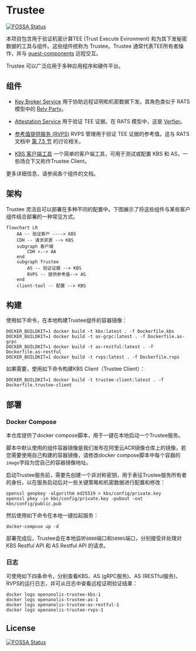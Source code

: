 # Trustee

[![FOSSA Status](https://app.fossa.com/api/projects/git%2Bgithub.com%2Fconfidential-containers%2Fkbs.svg?type=shield)](https://app.fossa.com/projects/git%2Bgithub.com%2Fconfidential-containers%2Fkbs?ref=badge_shield)

本项目包含用于验证机密计算TEE (Trust Execute Evironment) 和为其下发秘密数据的工具与组件。这些组件统称为 Trustee。Trustee 通常代表TEE所有者操作，并与 [guest-components](https://github.com/inclavare-containers/guest-components) 远程交互。

Trustee 可以广泛应用于多种应用程序和硬件平台。

## 组件

- [Key Broker Service](kbs)
  用于协助远程证明和机密数据下发。其角色类似于 RATS 模型中的 [Rely Party](https://www.ietf.org/archive/id/draft-ietf-rats-architecture-22.html#name-relying-party)。

- [Attestation Service](attestation-service)
  用于验证 TEE 证据。在 RATS 模型中，这是 [Verfier](https://www.ietf.org/archive/id/draft-ietf-rats-architecture-22.html#name-verifier)。

- [参考值提供服务 (RVPS)](rvps)
  RVPS 管理用于验证 TEE 证据的参考值。这与 RATS 文档中 [第 7.5 节](https://www.ietf.org/archive/id/draft-ietf-rats-architecture-22.html#name-endorser-reference-value-pr) 的讨论相关。

- [KBS 客户端工具](tools/kbs-client/)
  一个简单的客户端工具，可用于测试或配置 KBS 和 AS，一些场合下又称作Trustee Client。

更多详细信息，请参阅各个组件的文档。

## 架构

Trustee 灵活且可以部署在多种不同的配置中。下图展示了将这些组件与某些客户组件结合部署的一种常见方式。

```mermaid
flowchart LR
    AA -- 验证客户 ----> KBS
    CDH -- 请求资源 --> KBS
    subgraph 客户端
        CDH <.-> AA
    end
    subgraph Trustee
        AS -- 验证证据 --> KBS
        RVPS -- 提供参考值--> AS
    end
    client-tool -- 配置 --> KBS
```

## 构建

使用如下命令，在本地构建Trustee组件的容器镜像：

```shell
DOCKER_BUILDKIT=1 docker build -t kbs:latest . -f Dockerfile.kbs
DOCKER_BUILDKIT=1 docker build -t as-grpc:latest . -f Dockerfile.as-grpc
DOCKER_BUILDKIT=1 docker build -t as-restful:latest . -f Dockerfile.as-restful
DOCKER_BUILDKIT=1 docker build -t rvps:latest . -f Dockerfile.rvps
```

如果需要，使用如下命令构建KBS Client（Trustee Client）：

```shell
DOCKER_BUILDKIT=1 docker build -t trustee-client:latest . -f Dockerfile.trustee-client
```

## 部署

### Docker Compose

本仓库提供了docker compose脚本，用于一键在本地启动一个Trustee服务。

脚本中默认使用的组件容器镜像是我们发布在阿里云ACR镜像仓库上的镜像，若您需要使用自己构建的容器镜像，请修改docker compose脚本中每个容器的`image`字段为您自己的容器镜像地址。

启动Trustee服务前，需要先创建一个非对称密钥，用于表征Trustee服务所有者的身份，以在服务启动后对一些关键策略和机密数据进行配置和修改：

```shell
openssl genpkey -algorithm ed25519 > kbs/config/private.key
openssl pkey -in kbs/config/private.key -pubout -out kbs/config/public.pub
```

然后使用如下命令在本地一键拉起服务：

```shell
docker-compose up -d
```

部署完成后，Trustee会在本地监听`8080`端口和`50005`端口，分别接受并处理对 KBS Restful API 和 AS Restful API 的请求。

### 日志

可使用如下四条命令，分别查看KBS、AS (gRPC服务)、AS (RESTful服务)、RVPS的运行日志，并可从日志中查看远程证明验证结果：

```shell
docker logs openanolis-trustee-kbs-1
docker logs openanolis-trustee-as-1
docker logs openanolis-trustee-as-restful-1
docker logs openanolis-trustee-rvps-1
```

## License
[![FOSSA Status](https://app.fossa.com/api/projects/git%2Bgithub.com%2Fconfidential-containers%2Fkbs.svg?type=large)](https://app.fossa.com/projects/git%2Bgithub.com%2Fconfidential-containers%2Fkbs?ref=badge_large)







